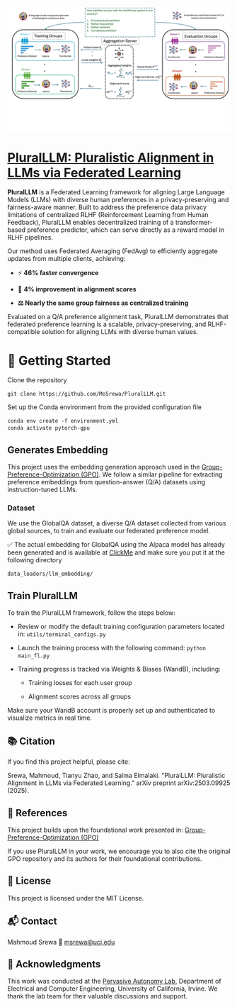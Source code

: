![PluralLLM Overview](figs/overview.jpg)

# [PluralLLM: Pluralistic Alignment in LLMs via Federated Learning](https://arxiv.org/abs/2503.09925)

**PluralLLM** is a Federated Learning framework for aligning Large Language Models (LLMs) with diverse human preferences in a privacy-preserving and fairness-aware manner. Built to address the preference data privacy limitations of centralized RLHF (Reinforcement Learning from Human Feedback), PluralLLM enables decentralized training of a transformer-based preference predictor, which can serve directly as a reward model in RLHF pipelines.

Our method uses Federated Averaging (FedAvg) to efficiently aggregate updates from multiple clients, achieving:

* ⚡ **46% faster convergence**

* 🎯 **4% improvement in alignment scores**
*  **⚖️ Nearly the same group fairness as centralized training**

Evaluated on a Q/A preference alignment task, PluralLLM demonstrates that federated preference learning is a scalable, privacy-preserving, and RLHF-compatible solution for aligning LLMs with diverse human values.


# 🚀 Getting Started
Clone the repository

```
git clone https://github.com/MoSrewa/PluralLLM.git
```
Set up the Conda environment from the provided configuration file
```
conda env create -f environment.yml
conda activate pytorch-gpu
```
 ##  Generates Embedding
This project uses the embedding generation approach used in the [Group-Preference-Optimization (GPO)](https://github.com/jamqd/Group-Preference-Optimization). We follow a similar pipeline for extracting preference embeddings from question-answer (Q/A) datasets using instruction-tuned LLMs.

### Dataset
We use the GlobalQA dataset, a diverse Q/A dataset collected from various global sources, to train and evaluate our federated preference model.

✅ The actual embedding for GlobalQA using the Alpaca model has already been generated and is available at [ClickMe](https://drive.google.com/file/d/1TJkjgLped9tTbzUQ8m4vWg6SDo5HUeBQ/view?usp=sharing) and make sure you put it at the following directory

```
data_loaders/llm_embedding/
```

## Train PluralLLM
To train the PluralLLM framework, follow the steps below:

- Review or modify the default training configuration parameters located in: `utils/terminal_configs.py`

- Launch the training process with the following command:
`python main_fl.py`

- Training progress is tracked via Weights & Biases (WandB), including:

    - Training losses for each user group

    - Alignment scores across all groups

Make sure your WandB account is properly set up and authenticated to visualize metrics in real time.


##  📚 Citation
If you find this project helpful, please cite:

Srewa, Mahmoud, Tianyu Zhao, and Salma Elmalaki. "PluralLLM: Pluralistic Alignment in LLMs via Federated Learning." arXiv preprint arXiv:2503.09925 (2025).

##  📖 References
This project builds upon the foundational work presented in:
[Group-Preference-Optimization (GPO)](https://github.com/jamqd/Group-Preference-Optimization)


If you use PluralLLM in your work, we encourage you to also cite the original GPO repository and its authors for their foundational contributions.


## 📄 License
This project is licensed under the MIT License.

## 📬 Contact
Mahmoud Srewa
📧 msrewa@uci.edu

## 🙏 Acknowledgments

This work was conducted at the [Pervasive Autonomy Lab](https://faculty.sites.uci.edu/elmalaki/people/), Department of Electrical and Computer Engineering, University of California, Irvine. We thank the lab team for their valuable discussions and support.
